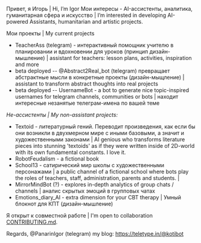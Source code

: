 Привет, я Игорь | Hi, I’m Igor 
Мои интересы - AI-ассистенты, аналитика, гуманитарная сфера и искусство | I’m interested in developing AI-powered Assistants, humanitarian and artistic projects.

Мои проекты | My current projects 
  * TeacherAss (telegram) - интерактивный помощник учителю в планировании и вдохновении для уроков (принцип дизайн-мышление) | assistant for teachers: lesson plans, activities, inspiration and more 
  * beta deployed -- @Abstract2Real_bot (telegram) превращает абстрактные мысли в конкретные проекты (дизайн-мыщление) |  assistant to transform abstract thoughts into real projects 
  * beta deployed -- UsernameBot - a bot to generate nice topic-inspired usernames for telegram channels, communities or bots | находит интересные незанятые телеграм-имена по вашей теме

_Не-ассистенты | My non-assistant projects:_
  * Textoid - литературный гений. Переводит произведения, как если бы они возникли в двухмерном мире с иными базовыми, а значит и художественными законами | AI genious  who transforms literature pieces into stunning 'textoids' as if they were written inside of 2D-world with its own fundamental constants. I love it.
  * RobotFeudalism - a fictional book 
  * School13 - сатирический мир школы с художественными персонажами | a public channel of a fictional school where bots play the roles of teachers, staff, administration, parents and students. | 
  * MirrorMindBot (?) - explores in-depth analytics of group chats / channels | аналис скрытых эмоций в групповых чатах
  * Emotions_diary_AI - extra dimension for your CBT therapy | Умный блокнот для КПТ (дизайн-мышление)

Я открыт к совместной работе | I'm open to collaboration
[CONTRIBUTING.md](CONTRIBUTING.md).

Regards,
@PanarinIgor (telegram)
my blog: https://teletype.in/@kotibot
